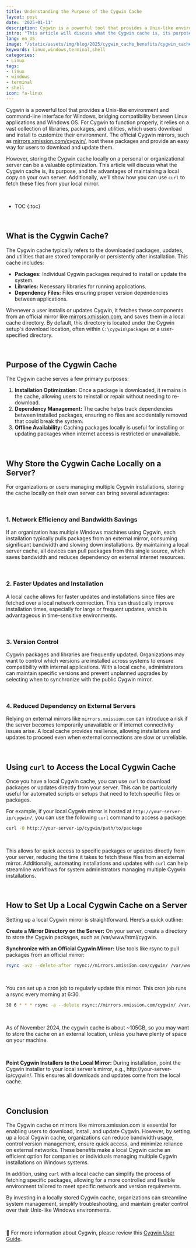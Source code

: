 ```yaml
---
title: Understanding the Purpose of the Cygwin Cache
layout: post
date: '2025-01-11'
description: Cygwin is a powerful tool that provides a Unix-like environment and command-line interface for Windows, bridging compatibility between Linux applications and Windows OS.
intro: "This article will discuss what the Cygwin cache is, its purpose, and the advantages of maintaining a local copy on your own server." 
lang: en_US
image: "/static/assets/img/blog/2025/cygwin_cache_benefits/cygwin_cache_benefits.jpg"
keywords: linux,windows,terminal,shell
categories:
- Linux
tags:
- linux
- windows
- terminal
- shell
icon: fa-linux
---
```


Cygwin is a powerful tool that provides a Unix-like environment and command-line interface for Windows, bridging compatibility between Linux applications and Windows OS. For Cygwin to function properly, it relies on a vast collection of libraries, packages, and utilities, which users download and install to customize their environment. The official Cygwin mirrors, such as [mirrors.xmission.com/cygwin/](http://mirrors.xmission.com/cygwin/), host these packages and provide an easy way for users to download and update them.

However, storing the Cygwin cache locally on a personal or organizational server can be a valuable optimization. This article will discuss what the Cygwin cache is, its purpose, and the advantages of maintaining a local copy on your own server. Additionally, we’ll show how you can use `curl` to fetch these files from your local mirror.

<br>

* TOC 
{:toc}

<br>

## What is the Cygwin Cache?

The Cygwin cache typically refers to the downloaded packages, updates, and utilities that are stored temporarily or persistently after installation. This cache includes:

- **Packages:** Individual Cygwin packages required to install or update the system.
- **Libraries:** Necessary libraries for running applications.
- **Dependency Files:** Files ensuring proper version dependencies between applications.
  
Whenever a user installs or updates Cygwin, it fetches these components from an official mirror like [mirrors.xmission.com](http://mirrors.xmission.com/), and saves them in a local cache directory. By default, this directory is located under the Cygwin setup's download location, often within `C:\cygwin\packages` or a user-specified directory.

<br>

## Purpose of the Cygwin Cache

The Cygwin cache serves a few primary purposes:

1. **Installation Optimization:** Once a package is downloaded, it remains in the cache, allowing users to reinstall or repair without needing to re-download.
2. **Dependency Management:** The cache helps track dependencies between installed packages, ensuring no files are accidentally removed that could break the system.
3. **Offline Availability:** Caching packages locally is useful for installing or updating packages when internet access is restricted or unavailable.

<br>

## Why Store the Cygwin Cache Locally on a Server?

For organizations or users managing multiple Cygwin installations, storing the cache locally on their own server can bring several advantages:

<br>

### 1. **Network Efficiency and Bandwidth Savings**

   If an organization has multiple Windows machines using Cygwin, each installation typically pulls packages from an external mirror, consuming significant bandwidth and slowing down installations. By maintaining a local server cache, all devices can pull packages from this single source, which saves bandwidth and reduces dependency on external internet resources.

<br>

### 2. **Faster Updates and Installation**

   A local cache allows for faster updates and installations since files are fetched over a local network connection. This can drastically improve installation times, especially for large or frequent updates, which is advantageous in time-sensitive environments.

<br>

### 3. **Version Control**

   Cygwin packages and libraries are frequently updated. Organizations may want to control which versions are installed across systems to ensure compatibility with internal applications. With a local cache, administrators can maintain specific versions and prevent unplanned upgrades by selecting when to synchronize with the public Cygwin mirror.

<br>

### 4. **Reduced Dependency on External Servers**

   Relying on external mirrors like `mirrors.xmission.com` can introduce a risk if the server becomes temporarily unavailable or if internet connectivity issues arise. A local cache provides resilience, allowing installations and updates to proceed even when external connections are slow or unreliable.

<br>

## Using `curl` to Access the Local Cygwin Cache

Once you have a local Cygwin cache, you can use `curl` to download packages or updates directly from your server. This can be particularly useful for automated scripts or setups that need to fetch specific files or packages.

For example, if your local Cygwin mirror is hosted at `http://your-server-ip/cygwin/`, you can use the following `curl` command to access a package:

```bash
curl -O http://your-server-ip/cygwin/path/to/package
```

<br>

This allows for quick access to specific packages or updates directly from your server, reducing the time it takes to fetch these files from an external mirror. Additionally, automating installations and updates with `curl` can help streamline workflows for system administrators managing multiple Cygwin installations.

<br>

## How to Set Up a Local Cygwin Cache on a Server

Setting up a local Cygwin mirror is straightforward. Here’s a quick outline:

**Create a Mirror Directory on the Server:** On your server, create a directory to store the Cygwin packages, such as /var/www/html/cygwin.

**Synchronize with an Official Cygwin Mirror:** Use tools like rsync to pull packages from an official mirror:

```bash
rsync -avz --delete-after rsync://mirrors.xmission.com/cygwin/ /var/www/html/cygwin/
```

<br>

You can set up a cron job to regularly update this mirror. This cron job runs a rsync every morning at 6:30.

```bash
30 6 * * * rsync -a --delete rsync://mirrors.xmission.com/cygwin/ /var/www/html/cygwin/ 2>&1 > /dev/null
```

<br>

As of November 2024, the cygwin cache is about ~105GB, so you may want to store the cache on an external location, unless you have plenty of space on your machine.

<br>

**Point Cygwin Installers to the Local Mirror:** During installation, point the Cygwin installer to your local server’s mirror, e.g., http://your-server-ip/cygwin/. This ensures all downloads and updates come from the local cache.

<br>

## Conclusion

The Cygwin cache on mirrors like mirrors.xmission.com is essential for enabling users to download, install, and update Cygwin. However, by setting up a local Cygwin cache, organizations can reduce bandwidth usage, control version management, ensure quick access, and minimize reliance on external networks. These benefits make a local Cygwin cache an efficient option for companies or individuals managing multiple Cygwin installations on Windows systems.

In addition, using `curl` with a local cache can simplify the process of fetching specific packages, allowing for a more controlled and flexible environment tailored to meet specific network and version requirements.

By investing in a locally stored Cygwin cache, organizations can streamline system management, simplify troubleshooting, and maintain greater control over their Unix-like Windows environments.

<br>

📝 For more information about Cygwin, please review this [Cygwin User Guide](https://cygwin.com/cygwin-ug-net.html).
